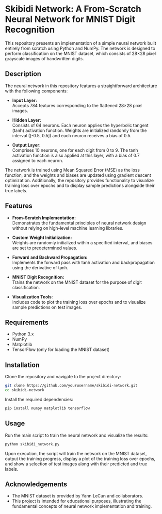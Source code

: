 
# Skibidi Network: A From-Scratch Neural Network for MNIST Digit Recognition

This repository presents an implementation of a simple neural network built entirely from scratch using Python and NumPy. The network is designed to perform classification on the MNIST dataset, which consists of 28×28 pixel grayscale images of handwritten digits.

## Description

The neural network in this repository features a straightforward architecture with the following components:

- **Input Layer:**  
  Accepts 784 features corresponding to the flattened 28×28 pixel images.

- **Hidden Layer:**  
  Consists of 64 neurons. Each neuron applies the hyperbolic tangent (tanh) activation function. Weights are initialized randomly from the interval \([-0.5, 0.5]\) and each neuron receives a bias of 0.5.

- **Output Layer:**  
  Comprises 10 neurons, one for each digit from 0 to 9. The tanh activation function is also applied at this layer, with a bias of 0.7 assigned to each neuron.

The network is trained using Mean Squared Error (MSE) as the loss function, and the weights and biases are updated using gradient descent optimization. Additionally, the repository provides functionality to visualize training loss over epochs and to display sample predictions alongside their true labels.

## Features

- **From-Scratch Implementation:**  
  Demonstrates the fundamental principles of neural network design without relying on high-level machine learning libraries.

- **Custom Weight Initialization:**  
  Weights are randomly initialized within a specified interval, and biases are set to predetermined values.

- **Forward and Backward Propagation:**  
  Implements the forward pass with tanh activation and backpropagation using the derivative of tanh.

- **MNIST Digit Recognition:**  
  Trains the network on the MNIST dataset for the purpose of digit classification.

- **Visualization Tools:**  
  Includes code to plot the training loss over epochs and to visualize sample predictions on test images.

## Requirements

- Python 3.x
- NumPy
- Matplotlib
- TensorFlow (only for loading the MNIST dataset)

## Installation

Clone the repository and navigate to the project directory:

```bash
git clone https://github.com/yourusername/skibidi-network.git
cd skibidi-network
```

Install the required dependencies:

```bash
pip install numpy matplotlib tensorflow
```

## Usage

Run the main script to train the neural network and visualize the results:

```bash
python skibidi_network.py
```

Upon execution, the script will train the network on the MNIST dataset, output the training progress, display a plot of the training loss over epochs, and show a selection of test images along with their predicted and true labels.

## Acknowledgements

- The MNIST dataset is provided by Yann LeCun and collaborators.
- This project is intended for educational purposes, illustrating the fundamental concepts of neural network implementation and training.
